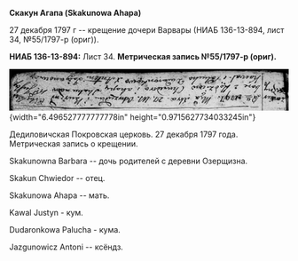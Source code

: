 **Скакун Агапа (Skakunowa Ahapa)**

27 декабря 1797 г -- крещение дочери Варвары (НИАБ 136-13-894, лист 34,
№55/1797-р (ориг)).

**НИАБ 136-13-894:** Лист 34. **Метрическая запись №55/1797-р (ориг).**

![](./media/bff2270a7d8d18d48dce0f6954c6dbc75b9ec66a.png){width="6.496527777777778in"
height="0.9715627734033245in"}

Дедиловичская Покровская церковь. 27 декабря 1797 года. Метрическая
запись о крещении.

Skakunowna Barbara -- дочь родителей с деревни Озерщизна.

Skakun Chwiedor -- отец.

Skakunowa Ahapa -- мать.

Kawal Justyn - кум.

Dudaronkowa Palucha - кума.

Jazgunowicz Antoni -- ксёндз.
